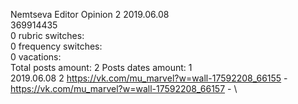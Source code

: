 Nemtseva	Editor Opinion 2 2019.06.08\
369914435\
0 rubric switches:\
0 frequency switches:\
0 vacations:\
Total posts amount: 2	Posts dates amount: 1\
2019.06.08 2 https://vk.com/mu_marvel?w=wall-17592208_66155 - https://vk.com/mu_marvel?w=wall-17592208_66157 - \
